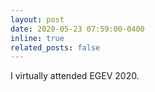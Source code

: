 ```yaml
---
layout: post
date: 2020-05-23 07:59:00-0400
inline: true
related_posts: false
---
```

I virtually attended EGEV 2020.